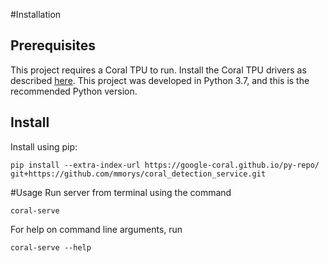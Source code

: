 #Installation
## Prerequisites
This project requires a Coral TPU to run. Install the Coral TPU drivers as described [here](https://coral.ai/docs/accelerator/get-started/).
This project was developed in Python 3.7, and this is the recommended Python version.

## Install
Install using pip:

```pip install --extra-index-url https://google-coral.github.io/py-repo/ git+https://github.com/mmorys/coral_detection_service.git```

#Usage
Run server from terminal using the command

`coral-serve`

For help on command line arguments, run 

`coral-serve --help`
